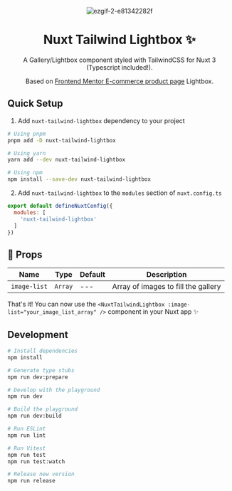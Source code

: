 <div align="center">

![ezgif-2-e81342282f](https://github.com/cn-2k/vue-tailwind-lightbox/assets/59366705/f6b3f948-2d8a-4886-bb8d-b8b6c786bab0)


</div>

<h1 align=center>Nuxt Tailwind Lightbox ✨</h1>
<p align=center>A Gallery/Lightbox component styled with TailwindCSS for Nuxt 3 (Typescript included!).</p>
<p align=center>Based on <a href="https://www.frontendmentor.io/challenges/ecommerce-product-page-UPsZ9MJp6" target="_blank">Frontend Mentor E-commerce product page</a> Lightbox.</p>

## Quick Setup

1. Add `nuxt-tailwind-lightbox` dependency to your project

```bash
# Using pnpm
pnpm add -D nuxt-tailwind-lightbox

# Using yarn
yarn add --dev nuxt-tailwind-lightbox

# Using npm
npm install --save-dev nuxt-tailwind-lightbox
```

2. Add `nuxt-tailwind-lightbox` to the `modules` section of `nuxt.config.ts`

```js
export default defineNuxtConfig({
  modules: [
    'nuxt-tailwind-lightbox'
  ]
})
```

## 📃 Props

| Name       | Type               | Default | Description                        |
| ---------- | ------------------ | ------- | ---------------------------------- |
| `image-list` | `Array`          |   ---   | Array of images to fill the gallery |

That's it! You can now use the ```<NuxtTailwindLightbox :image-list="your_image_list_array" />``` component in your Nuxt app ✨

## Development

```bash
# Install dependencies
npm install

# Generate type stubs
npm run dev:prepare

# Develop with the playground
npm run dev

# Build the playground
npm run dev:build

# Run ESLint
npm run lint

# Run Vitest
npm run test
npm run test:watch

# Release new version
npm run release
```

<!-- Badges -->
[npm-version-src]: https://img.shields.io/npm/v/my-module/latest.svg?style=flat&colorA=18181B&colorB=28CF8D
[npm-version-href]: https://npmjs.com/package/my-module

[npm-downloads-src]: https://img.shields.io/npm/dm/my-module.svg?style=flat&colorA=18181B&colorB=28CF8D
[npm-downloads-href]: https://npmjs.com/package/my-module

[license-src]: https://img.shields.io/npm/l/my-module.svg?style=flat&colorA=18181B&colorB=28CF8D
[license-href]: https://npmjs.com/package/my-module

[nuxt-src]: https://img.shields.io/badge/Nuxt-18181B?logo=nuxt.js
[nuxt-href]: https://nuxt.com
